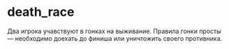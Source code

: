 death_race
==========

Два игрока учавствуют в гонках на выживание. Правила гонки просты — необходимо  доехать до финиша или уничтожить своего противника.
